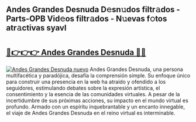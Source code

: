 ## Andes Grandes Desnuda D𝚎sn𝚞dos filtr𝚊dos - Parts-OPB Vid𝚎os filtr𝚊dos - N𝚞evas f𝚘tos atr𝚊ctivas syavI

# <h2><a href="http://mbd7nj8.tromn.icu/?c=Andes+Grandes+Desnuda">🔗👉👉👉 Andes Grandes Desnuda 🔗🔗</a></h2>

[![Andes Grandes Desnuda nuevo](https://i.imgur.com/pEAQMta.gif)](http://mbd7nj8.tromn.icu/?c=Andes+Grandes+Desnuda)
Andes Grandes Desnuda, una persona multifacética y paradójica, desafía la comprensión simple. Su enfoque único para construir una presencia en la web ha atraído y ofendido a los seguidores, estimulando debates sobre la expresión artística, el consentimiento y la esencia de las comunidades virtuales. A pesar de la incertidumbre de sus próximas acciones, su impacto en el mundo virtual es profundo. Armado con un espíritu inquebrantable y un encanto innegable, el viaje de Andes Grandes Desnuda en el reino virtual es interminable.
